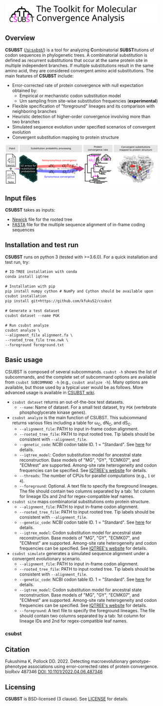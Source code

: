 ![](logo/logo_csubst_large.svg)

## Overview
**CSUBST** ([/si:sʌbst/](http://ipa-reader.xyz/?text=si:s%CA%8Cbst&voice=Salli)) is a tool for analyzing **C**ombinatorial **SUBST**itutions of codon sequences in phylogenetic trees.
A combinatorial substitution is defined as recurrent substitutions that occur at the same protein site in multiple independent branches.
If multiple substitutions result in the same amino acid, they are considered convergent amino acid substitutions.
The main features of **CSUBST** include:

- Error-corrected rate of protein convergence with null expectation obtained by:
    - Empirical or mechanistic codon substitution model
    - Urn sampling from site-wise substitution frequencies (**experimental**)
- Flexible specification of "foreground" lineages and its comparison with neighboring branches
- Heuristic detection of higher-order convergence involving more than two branches
- Simulated sequence evolution under specified scenarios of convergent evolution
- Convergent substitution mapping to protein structure

![](logo/method.png)

## Input files
**CSUBST** takes as inputs: 
- [Newick](https://en.wikipedia.org/wiki/Newick_format) file for the rooted tree
- [FASTA](https://en.wikipedia.org/wiki/FASTA_format) file for the multiple sequence alignment of in-frame coding sequences

## Installation and test run
**CSUBST** runs on python 3 (tested with >=3.6.0). 
For a quick installation and test run, try:
```angular2html
# IQ-TREE installation with conda
conda install iqtree

# Installation with pip
pip install numpy cython # NumPy and Cython should be available upon csubst installation
pip install git+https://github.com/kfuku52/csubst

# Generate a test dataset
csubst dataset --name PGK

# Run csubst analyze
csubst analyze \
--alignment_file alignment.fa \
--rooted_tree_file tree.nwk \
--foreground foreground.txt
```

## Basic usage
CSUBST is composed of several subcommands. 
`csubst -h` shows the list of subcommands, and the complete set of subcommand options are available from `csubst SUBCOMMAND -h` (e.g., `csubst analyze -h`). 
Many options are available, but those used by a typical user would be as follows. 
More advanced usage is available in [CSUBST wiki](https://github.com/kfuku52/csubst/wiki). 

- `csubst dataset` returns an out-of-the-box test datasets.
  - `--name`: Name of dataset. For a small test dataset, try `PGK` (vertebrate phosphoglycerate kinase genes).
- `csubst analyze` is the main function of CSUBST. This subcommand returns various files including a table for ω<sub>C</sub>, dN<sub>C</sub>, and dS<sub>C</sub>.
  - `--alignment_file`: PATH to input in-frame codon alignment.
  - `--rooted_tree_file`: PATH to input rooted tree. Tip labels should be consistent with `--alignment_file`.
  - `--genetic_code`: NCBI codon table ID. 1 = "Standard". See [here](https://www.ncbi.nlm.nih.gov/Taxonomy/Utils/wprintgc.cgi) for details.
  - `--iqtree_model`: Codon substitution model for ancestral state reconstruction. Base models of "MG", "GY", "ECMK07", and "ECMrest" are supported. Among-site rate heterogeneity and codon frequencies can be specified. See [IQTREE's website](http://www.iqtree.org/doc/Substitution-Models) for details.
  - `--threads`: The number of CPUs for parallel computations (e.g., `1` or `4`).
  - `--foreground`: Optional. A text file to specify the foreground lineages. The file should contain two columns separated by a tab: 1st column for lineage IDs and 2nd for regex-compatible leaf names.
- `csubst site` maps combinatorial substitutions onto protein structure.
  - `--alignment_file`: PATH to input in-frame codon alignment.
  - `--rooted_tree_file`: PATH to input rooted tree. Tip labels should be consistent with `--alignment_file`.
  - `--genetic_code`: NCBI codon table ID. 1 = "Standard". See [here](https://www.ncbi.nlm.nih.gov/Taxonomy/Utils/wprintgc.cgi) for details.
  - `--iqtree_model`: Codon substitution model for ancestral state reconstruction. Base models of "MG", "GY", "ECMK07", and "ECMrest" are supported. Among-site rate heterogeneity and codon frequencies can be specified. See [IQTREE's website](http://www.iqtree.org/doc/Substitution-Models) for details.
- `csubst simulate` generates a simulated sequence alignment under a convergent evolutionary scenario.
  - `--alignment_file`: PATH to input in-frame codon alignment.
  - `--rooted_tree_file`: PATH to input rooted tree. Tip labels should be consistent with `--alignment_file`.
  - `--genetic_code`: NCBI codon table ID. 1 = "Standard". See [here](https://www.ncbi.nlm.nih.gov/Taxonomy/Utils/wprintgc.cgi) for details.
  - `--iqtree_model`: Codon substitution model for ancestral state reconstruction. Base models of "MG", "GY", "ECMK07", and "ECMrest" are supported. Among-site rate heterogeneity and codon frequencies can be specified. See [IQTREE's website](http://www.iqtree.org/doc/Substitution-Models) for details.
  - `--foreground`: A text file to specify the foreground lineages. The file should contain two columns separated by a tab: 1st column for lineage IDs and 2nd for regex-compatible leaf names.

### csubst 

## Citation
Fukushima K, Pollock DD. 2022. Detecting macroevolutionary genotype-phenotype associations using error-corrected rates of protein convergence. bioRxiv 487346 [DOI: 10.1101/2022.04.06.487346](https://doi.org/10.1101/2022.04.06.487346)

## Licensing
**CSUBST** is BSD-licensed (3 clause). See [LICENSE](LICENSE) for details.